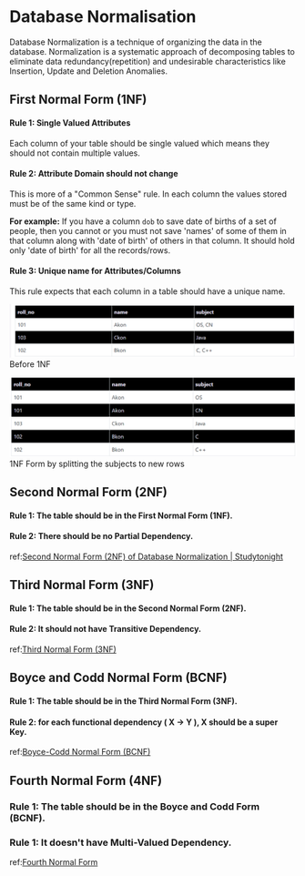 # Database Normalisation

Database Normalization is a technique of organizing the data in the database. Normalization is a systematic approach of decomposing tables to eliminate data redundancy(repetition) and undesirable characteristics like Insertion, Update and Deletion Anomalies.

## **First Normal Form (1NF)**

#### **Rule 1: Single Valued Attributes**

Each column of your table should be single valued which means they should not contain multiple values.

#### **Rule 2: Attribute Domain should not change**

This is more of a "Common Sense" rule. In each column the values stored must be of the same kind or type.

**For example:** If you have a column `dob` to save date of births of a set of people, then you cannot or you must not save 'names' of some of them in that column along with 'date of birth' of others in that column. It should hold only 'date of birth' for all the records/rows.

#### **Rule 3: Unique name for Attributes/Columns**

This rule expects that each column in a table should have a unique name.

![Before 1NF](_assets/f11.png)
														Before 1NF

![1NF Form by splitting the subjects to new rows](_assets/f12.png)
							1NF Form by splitting the subjects to new rows

## Second Normal Form (2NF)

#### **Rule 1:** The table should be in the First Normal Form (1NF).

#### **Rule 2:** There should be no Partial Dependency.

ref:[Second Normal Form (2NF) of Database Normalization | Studytonight](https://www.studytonight.com/dbms/second-normal-form.php)

## Third Normal Form (3NF)

#### **Rule 1:** The table should be in the Second Normal Form (2NF).

#### **Rule 2: It should not have Transitive Dependency.**

ref:[Third Normal Form (3NF)](https://www.studytonight.com/dbms/third-normal-form.php)

## Boyce and Codd Normal Form (BCNF)

#### **Rule 1:** The table should be in the Third Normal Form (3NF).

#### **Rule 2: for each functional dependency ( X → Y ), X should be a super Key**.

ref:[Boyce-Codd Normal Form (BCNF)](https://www.studytonight.com/dbms/boyce-codd-normal-form.php)

## Fourth Normal Form (4NF)

### **Rule 1:** The table should be in the Boyce and Codd Form (BCNF).

### **Rule 1: It doesn't have Multi-Valued Dependency**.

ref:[Fourth Normal Form](https://www.studytonight.com/dbms/fourth-normal-form.php)